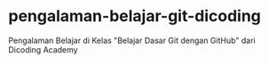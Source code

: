 # pengalaman-belajar-git-dicoding
Pengalaman Belajar di Kelas "Belajar Dasar Git dengan GitHub" dari Dicoding Academy
